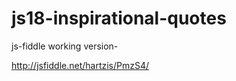 js18-inspirational-quotes
=========================

js-fiddle working version- 

http://jsfiddle.net/hartzis/PmzS4/

